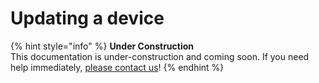 # Updating a device

{% hint style="info" %}
**Under Construction**  
This documentation is under-construction and coming soon. If you need help immediately, [please contact us](https://remot3it.zendesk.com)!
{% endhint %}

